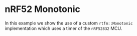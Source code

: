 # nRF52 Monotonic

In this example we show the use of a custom `rtfm::Monotonic` implementation which uses a timer of the `nRF52832` MCU.
